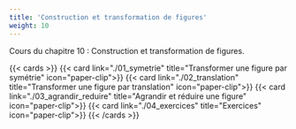 ```yaml
---
title: 'Construction et transformation de figures'
weight: 10
---
```

Cours du chapitre 10 : Construction et transformation de figures.

{{< cards >}}
  {{< card link="./01_symetrie" title="Transformer une figure par symétrie" icon="paper-clip">}}
  {{< card link="./02_translation" title="Transformer une figure par translation" icon="paper-clip">}}
  {{< card link="./03_agrandir_reduire" title="Agrandir et réduire une figure" icon="paper-clip">}}
  {{< card link="./04_exercices" title="Exercices" icon="paper-clip">}}
{{< /cards >}}
